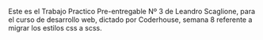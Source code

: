 Este es el Trabajo Practico Pre-entregable Nº 3 de Leandro Scaglione, para el curso de desarrollo web, dictado por Coderhouse, semana 8 referente a migrar los estilos css a scss.